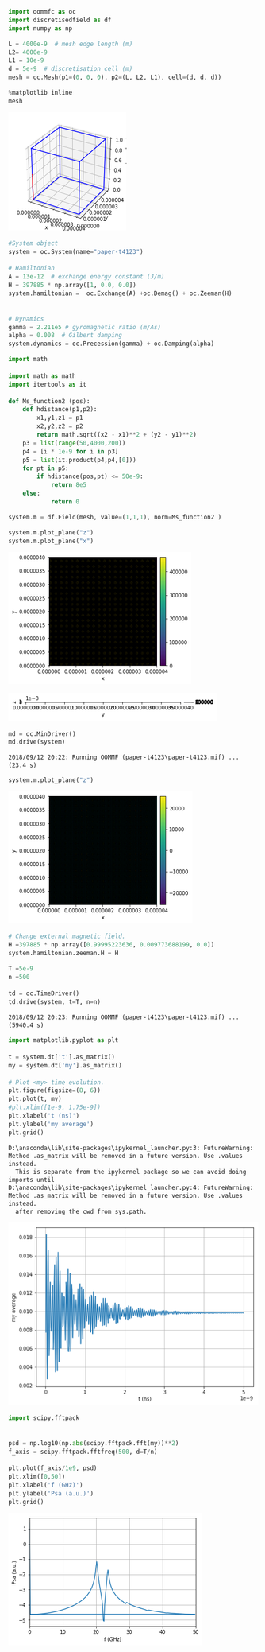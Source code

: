 

```python
import oommfc as oc
import discretisedfield as df
import numpy as np
```


```python
L = 4000e-9  # mesh edge length (m)
L2= 4000e-9
L1 = 10e-9 
d = 5e-9  # discretisation cell (m)
mesh = oc.Mesh(p1=(0, 0, 0), p2=(L, L2, L1), cell=(d, d, d))
```


```python
%matplotlib inline
mesh
```


![png](output_2_0.png)



```python
#System object
system = oc.System(name="paper-t4123")

# Hamiltonian
A = 13e-12  # exchange energy constant (J/m)
H = 397885 * np.array([1, 0.0, 0.0])
system.hamiltonian =  oc.Exchange(A) +oc.Demag() + oc.Zeeman(H)


# Dynamics
gamma = 2.211e5 # gyromagnetic ratio (m/As)
alpha = 0.008  # Gilbert damping
system.dynamics = oc.Precession(gamma) + oc.Damping(alpha)
```


```python
import math

import math as math
import itertools as it

def Ms_function2 (pos):
    def hdistance(p1,p2):
        x1,y1,z1 = p1
        x2,y2,z2 = p2
        return math.sqrt((x2 - x1)**2 + (y2 - y1)**2)
    p3 = list(range(50,4000,200))
    p4 = [i * 1e-9 for i in p3]
    p5 = list(it.product(p4,p4,[0]))
    for pt in p5:
        if hdistance(pos,pt) <= 50e-9:
            return 8e5
    else:
            return 0
```


```python
system.m = df.Field(mesh, value=(1,1,1), norm=Ms_function2 ) 
```


```python
system.m.plot_plane("z")
system.m.plot_plane("x")
```


![png](output_6_0.png)



![png](output_6_1.png)



```python
md = oc.MinDriver()
md.drive(system)
```

    2018/09/12 20:22: Running OOMMF (paper-t4123\paper-t4123.mif) ... (23.4 s)
    


```python
system.m.plot_plane("z")
```


![png](output_8_0.png)



```python
# Change external magnetic field.
H =397885 * np.array([0.99995223636, 0.009773688199, 0.0])
system.hamiltonian.zeeman.H = H
```


```python
T =5e-9
n =500

td = oc.TimeDriver()
td.drive(system, t=T, n=n)
```

    2018/09/12 20:23: Running OOMMF (paper-t4123\paper-t4123.mif) ... (5940.4 s)
    


```python
import matplotlib.pyplot as plt

t = system.dt['t'].as_matrix()
my = system.dt['my'].as_matrix()

# Plot <my> time evolution.
plt.figure(figsize=(8, 6))
plt.plot(t, my)
#plt.xlim([1e-9, 1.75e-9])
plt.xlabel('t (ns)')
plt.ylabel('my average')
plt.grid()
```

    D:\anaconda\lib\site-packages\ipykernel_launcher.py:3: FutureWarning: Method .as_matrix will be removed in a future version. Use .values instead.
      This is separate from the ipykernel package so we can avoid doing imports until
    D:\anaconda\lib\site-packages\ipykernel_launcher.py:4: FutureWarning: Method .as_matrix will be removed in a future version. Use .values instead.
      after removing the cwd from sys.path.
    


![png](output_11_1.png)



```python
import scipy.fftpack


psd = np.log10(np.abs(scipy.fftpack.fft(my))**2)
f_axis = scipy.fftpack.fftfreq(500, d=T/n)

plt.plot(f_axis/1e9, psd)
plt.xlim([0,50])
plt.xlabel('f (GHz)')
plt.ylabel('Psa (a.u.)')
plt.grid()
```


![png](output_12_0.png)

